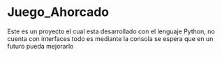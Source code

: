 # Juego_Ahorcado

Este es un proyecto el cual esta desarrollado con el lenguaje Python, no cuenta con interfaces todo es mediante la consola se espera que en un futuro pueda mejorarlo
 

